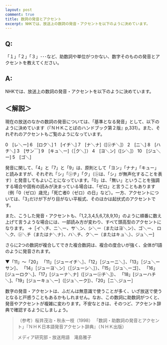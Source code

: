 ```yaml
---
layout: post
comment: true
title: 数詞の発音とアクセント
excerpt: NHKでは、放送上の数詞の発音・アクセントを以下のように決めています。
---
```


## Q:

「１」「２」「３」･･･など、助数詞や単位がつかない、数字そのものの発音とアクセントを教えてください。

## A:

NHKでは、放送上の数詞の発音・アクセントを以下のように決めています。


## ＜解説＞

現在の放送のなかの数詞の発音については、「基準となる発音」として、以下のように決めています（『ＮＨＫことばのハンドブック第２版』p,331）。また、それぞれのアクセントもご覧のようになっています。


0　[レ＼ー]	6　[ロク＼]
1　[イチ＼]	7　[ナ＼ナ]（[㋛チ＼]）
2　[ニ＼]	8　[ハチ＼]
3　[サン￣]	9　[キュ＼ー]（［ク＼］）
4　[ヨ＼ン]（[シ＼]）	10　[ジュ＼ー]
5　[ゴ＼]	 


発音に関して、「4」と「7」と「9」は、原則として「ヨン」「ナナ」「キュー」と読みますが、それぞれ「シ」「㋛チ」「ク」（㋛は、「シ」が無声化することを表す）と発音してもよいことになっています。「0」は、「無い」ということを強調する場合や固有の読みが決まっている場合は、「ゼロ」と言うこともあります（例「0（ゼロ）歳児」「死亡者0（ゼロ）の日」など）。一方、アクセントについては、｢3｣だけが下がり目がない平板式、そのほかは起伏式のアクセントです。


また、こうした発音・アクセントも、「1,2,3,4,5,6,7,8,9,10」のように順番に数え上げて言うような場合には、一部読み方が変わり、すべて頭高型のアクセントになります。
→［イ＼チ、ニ＼ー、サ＼ン、シ＼ー（またはヨ＼ン）、ゴ＼ー、
ロ＼ク、㋛＼チ（またはナ＼ナ）、ハ＼チ、ク＼ー（またはキュ＼）、ジュ＼ー]


さらに2つの数詞が複合してできた複合数詞は、複合の度合いが強く、全体が1語のように発音されます。


▼「11」～「20」
「11」［ジューイチ＼］、「12」［ジューニ＼］、「13」［ジュ＼ーサン］、
「14」［ジューヨ＼ン］（［ジューシ＼］）、「15」［ジュ＼ーゴ］、
「16」[ジューロク＼]、「17」[ジューナ＼ナ]（[ジュー㋛チ＼]）、
「18」[ジューハチ＼]、「19」[ジューキュ＼ー]（[ジュ＼ーク]）、「20」［ニ＼ジュー］


数字の発音・アクセントは、ふだんは無意識で使うことが多く、いざ放送で使うとなると戸惑うこともあるかもしれません。なお、この数詞に助数詞がつくと、発音やアクセントが複雑に変わります。不安なときは、そのつど、アクセント辞典で確認するようにしましょう。


> （参考）桜井茂治・秋永一枝（1998）
> 「数詞・助数詞の発音とアクセント」『ＮＨＫ日本語発音アクセント辞典』（ＮＨＫ出版）
> 
>  メディア研究部・放送用語　滝島雅子

